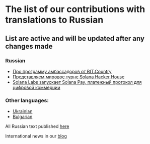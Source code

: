 # The list of our contributions with translations to Russian

## List are active and will be updated after any changes made

### Russian
- [Про программу амбассадоров от BIT.Country](https://teletype.in/@plusua/_zc3YEyoZ37)
- [Представляем мировое турне Solana Hacker House](https://ru.nq4.net/Gdr-VMxpiF1)
- [Solana Labs запускает Solana Pay, платежный протокол для цифровой коммерции](https://ru.nq4.net/MpYVDvNyquS)

### Other languages:
- [Ukrainian](https://github.com/nq4-net/entrance/blob/main/ukrainian.md)
- [Bulgarian](https://github.com/nq4-net/entrance/blob/main/bulgarian.md)


All Russian text published [here](https://ru.nq4.net/)

International news in our [blog](https://blog.nq4.net)